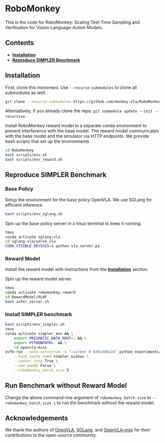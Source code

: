 # RoboMonkey

This is the code for RoboMonkey: Scaling Test-Time Sampling and Verification for Vision-Language-Action Models.


## Contents
 * [**Installation**](#installation)
 * [**Reproduce SIMPLER Benchmark**](#Reproduce-SIMPLER-Benchmark)


## Installation

First, clone this monorepo. Use `--recurse-submodules` to clone all submodules as well. 

```bash
git clone --recurse-submodules https://github.com/monkey-vla/RoboMonkey.git
```
Alternatively, if you already clone the repo: `git submodule update --init --recursive`.

Install RoboMonkey reward model in a separate conda environment to prevent interference with the base model. The reward model communicates with the base model and the simulator via HTTP endpoints. We provide bash scripts that set up the environments.

```bash
cd RoboMonkey
bash scripts/env.sh
bash scripts/env_reward.sh
```


## Reproduce SIMPLER Benchmark

### Base Policy
Setup the environment for the base policy OpenVLA. We use SGLang for efficient inference.
```bash
bash scripts/env_sglang.sh
```

Spin up the base policy server in a tmux terminal to keep it running.
```bash
tmux
conda activate sglang-vla
cd sglang-vla/serve_vla
CUDA_VISIBLE_DEVICES=1 python vla_server.py
```

### Reward Model

Install the reward model with instructions from the [**Installation**](#installation) section.

Spin up the reward model server.
```bash
tmux
conda activate robomonkey-reward
cd RewardModel/RLHF
bash infer_server.sh
```

### Install SIMPLER benchmark

```bash
bash scripts/env_simpler.sh
tmux
conda activate simpler_env && \
    export PRISMATIC_DATA_ROOT=. && \
    export PYTHONPATH=. && \
    cd openvla-mini
xvfb-run --auto-servernum -s "-screen 0 640x480x24" python experiments/robot/simpler/run_simpler_eval.py \
    --task_suite_name simpler_widowx \
    --center_crop True \
    --use_wandb False \
    --robomonkey_batch_size 5
```

## Run Benchmark without Reward Model

Change the above command-line argument of `robomonkey_batch_size` to `--robomonkey_batch_size 1` to run the benchmark without the reward model.

## Acknowledgements

We thank the authors of [OpenVLA](https://github.com/openvla/openvla), [SGLang](https://github.com/sgl-project/sglang), and [OpenVLA-mini](https://github.com/Stanford-ILIAD/openvla-mini) for their contributions to the open-source community.